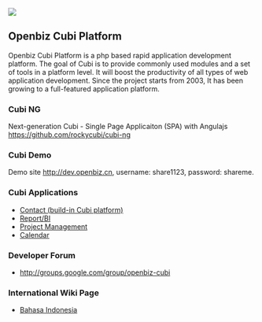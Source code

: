 [![](http://openbiz-cubi.googlecode.com/svn/trunk/docs/img/cubi_intro/cubi_banner.jpg)](http://code.google.com/p/openbiz-cubi/downloads/list)

## Openbiz Cubi Platform ##
Openbiz Cubi Platform is a php based rapid application development platform.
The goal of Cubi is to provide commonly used modules and a set of tools in a platform level. It will boost the productivity of all types of web application development.
Since the project starts from 2003, It has been growing to a full-featured application platform.

### Cubi NG ###
Next-generation Cubi - Single Page Applicaiton (SPA) with Angulajs
https://github.com/rockycubi/cubi-ng

### Cubi Demo ###
Demo site http://dev.openbiz.cn, username: share1123, password: shareme.

### Cubi Applications ###
  * [Contact (build-in Cubi platform)](https://code.google.com/p/openbiz-cubi/wiki/CubiContactModule)
  * [Report/BI](https://code.google.com/p/openbiz-cubi/wiki/CubiReportApplication)
  * [Project Management](https://code.google.com/p/openbiz-cubi/wiki/ProjectManagement)
  * [Calendar](https://code.google.com/p/openbiz-cubi/wiki/CalendarApplication)

### Developer Forum ###
  * http://groups.google.com/group/openbiz-cubi

### International Wiki Page ###
  * [Bahasa Indonesia](http://code.google.com/p/openbiz-cubi/wiki/Home?wl=id)